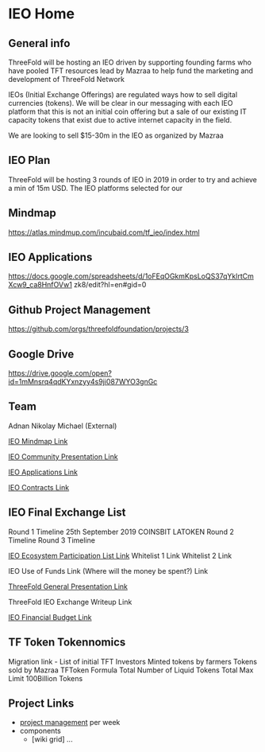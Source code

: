# IEO Home

## General info

ThreeFold will be hosting an IEO driven by supporting founding farms who have pooled TFT resources lead by Mazraa to help fund the marketing and development of ThreeFold Network

IEOs (Initial Exchange Offerings) are regulated ways how to sell digital currencies (tokens). We will be clear in our messaging with each IEO platform that this is not an initial coin offering but a sale of our existing IT capacity tokens that exist due to active internet capacity in the field.

We are looking to sell $15-30m in the IEO as organized by Mazraa

## IEO Plan 

ThreeFold will be hosting 3 rounds of IEO in 2019 in order to try and achieve a min of 15m USD.
The IEO platforms selected for our  

## Mindmap
https://atlas.mindmup.com/incubaid.com/tf_ieo/index.html

## IEO Applications
https://docs.google.com/spreadsheets/d/1oFEqOGkmKpsLoQS37qYklrtCmXcw9_ca8HnfOVw1
zk8/edit?hl=en#gid=0

## Github Project Management 
https://github.com/orgs/threefoldfoundation/projects/3

## Google Drive
https://drive.google.com/open?id=1mMnsrq4qdKYxnzyy4s9ji087WYO3gnGc


## Team
Adnan
Nikolay 
Michael (External)


[IEO Mindmap Link](https://app.mindmup.com/map/_v2/401114d0b45211e9b3482ba0b2e6711c)

[IEO Community Presentation Link](https://docs.google.com/presentation/d/1iLNIci6zzoczZ4EidLqFjuGHhzCO9C-z8sGx0wcS9QI/edit#slide=id.p)

[IEO Applications Link](https://docs.google.com/spreadsheets/d/1oFEqOGkmKpsLoQS37qYklrtCmXcw9_ca8HnfOVw1zk8/edit?hl=en#gid=0)

[IEO Contracts Link](https://docs.google.com/spreadsheets/d/1oFEqOGkmKpsLoQS37qYklrtCmXcw9_ca8HnfOVw1zk8/edit?hl=en#gid=0)

## IEO Final Exchange List
Round 1
Timeline 25th September 2019
COINSBIT
LATOKEN
Round 2
Timeline
Round 3
Timeline

[IEO Ecosystem Participation List  Link](https://docs.google.com/spreadsheets/u/2/d/1fpIQeI_UZ5y09I0JW89zNc_PT6-Lgpnd8b8_7tpNbGA/edit?usp=drive_web&ouid=106795720847968279147)
Whitelist 1 Link
Whitelist 2 Link

IEO Use of Funds Link (Where will the money be spent?) Link 

[ThreeFold General Presentation Link](https://docs.google.com/presentation/d/1MfcZv2UAyLZs0xYeK1tznQfbJeZfm1ebXIdC9bYSqZo/edit#slide=id.g5f5c6b6b6a_0_5)

ThreeFold IEO Exchange Writeup Link

[IEO Financial Budget Link](https://docs.google.com/spreadsheets/d/1Tz-oEb1Y1Ve1Mcu6mUrhbt5QDU7GuJTq5aJFewpCPPI/edit#gid=0)


## TF Token Tokennomics
Migration link - List of initial TFT Investors
Minted tokens by farmers
Tokens sold by Mazraa
TFToken Formula
Total Number of Liquid Tokens 
Total Max Limit 100Billion Tokens

## Project Links
- [project management](https://github.com/orgs/threefoldfoundation/projects/3) per week
- components
    - [wiki grid] ... 



